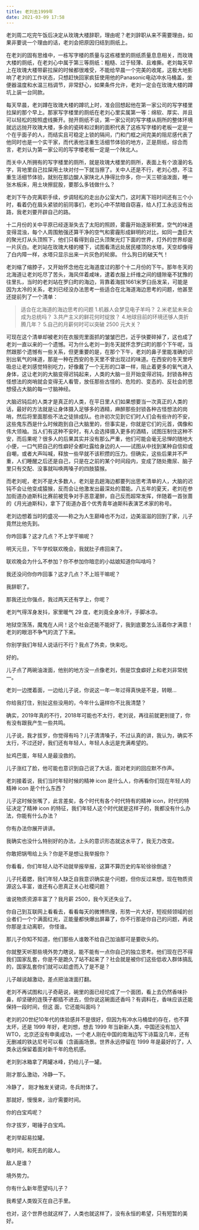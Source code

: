 ```yaml
---
title: 老刘去1999年
date: 2021-03-09 17:58
---
```


老刘周二吃完午饭后决定从玫瑰大楼辞职，理由呢？老刘辞职从来不需要理由，如果非要说一个理由的话，老刘会把原因归结到厕纸上。

在老刘的固有思维中，一栋写字楼的质量与这栋楼里的厕纸质量息息相关，而玫瑰大楼的厕纸，在老刘心中属于第三等厕纸：粗糙、过于轻薄、且难撕。老刘每天早上在玫瑰大楼带薪拉屎的时候都很难受，不能给早晨一个完美的收尾，这极大地影响了老刘的工作状态，只想赶快回家疯狂使用他的Panasonic电动冲水马桶盖，坐便器温度和水温三档调节，非常舒心，如果条件允许，老刘一定会在玫瑰大楼的蹲坑上装一台同款。

每天早晨，老刘蹲在玫瑰大楼的蹲坑上时，准会回想起他在第一家公司的写字楼里拉屎的那个早上。那家写字楼里的厕纸在老刘心里实属第一等：绵软、厚实、并且可以轻松的按照虚线撕开。抛开厕纸不谈，第一家公司的写字楼从厕所的整体环境就远远抛开玫瑰大楼，多余的瓷砖和过剩的面积代表了这栋写字楼的老板一定是一个在乎面子的人，而结实且可稳定上锁的隔间，门和门框之间完美的阻尼感代表了他同时也是一个实干家，而代表他注重生活细节体验的地方，正是厕纸，综合而言，老刘认为第一家公司的写字楼老板一定是一个陕北人。

而关中人所拥有的写字楼里的厕所，就是玫瑰大楼里的厕所，表面上有个浪漫的名字，背地里自己拉屎用土块对付一下就当擦了。关中人还是不行，老刘心想，不注重生活细节体验，就别在那边酸人家陕北人挣得比你多，你一天三顿油泼面，睡一张木板床，用土块擦屁股，要那么多钱做什么？

老刘下午办完离职手续，步调轻松的走出办公室大门，这时离下班时间还有三个小时，看着仍在眉头紧锁的前同事们，老刘心中不禁暗自窃喜，给人打工永远没有出路，我老刘要开辟自己的路。

十二月份的关中平原已经逐渐失去了太阳的照顾，雾霾开始逐渐积累，空气的味道变得混浊，每个人周围勉强还算干净的空气和雾霾形成鲜明的对比，如同一盏巨大的聚光灯从头顶照下，他们只看得到自己头顶聚光灯下面的世界，灯外的世界却是一片灰白。老刘站在玫瑰大楼的楼下，试图看清远处居民楼顶的水塔，天空却像得了白内障一样，水塔只显示出来一片灰色的轮廓。
什么狗日的破天气！

老刘缩了缩脖子，又开始怀念他在北海道度过的那个十二月份的下午。那年冬天的北海道让老刘吃尽了苦头，海风伴着咸味，逮着衣服上纤维之间的缝隙毫不犹豫的往里扎，当时的老刘站在罗臼町的海边，背靠着海拔1661米罗臼岳发呆，可能是因为太冷的关系，老刘已经没办法思考一些适合在北海道海边思考的问题，他甚至还提前列了一个清单：

>适合在北海道的海边思考的问题
>1.机器人会梦见电子羊吗？
>2.米老鼠未来会成为总统吗？
>3.共产主义的鲜花何时绽放？
>4.地球目前的环境还够人类折腾几年？
>5.自己的月薪何时可以突破 2500 元大关？

可现在这个清单却被老刘在衣服兜里面抓的皱皱巴巴，近乎快要碎掉了，这也成了老刘一直以来的一个遗憾。可为什么老刘一到冬天就怀念罗臼町的那个下午呢，当然跟那个遗憾有一些关系，但更重要的是，在那个下午，老刘的鼻子里能准确的识别出氧气的味道，那是一种在西安的冬天里不曾出现过的味道。在西安的冬天里呼吸总让老刘感觉特别吃力，好像戴了一个无形的口罩一样，阻止着更多的氧气进入身体，这让老刘的大脑变得迟钝起来，人类的大脑一旦开始变得迟钝，封锁各种古怪想法的岗哨就会变得无人看管，放任那些古怪的、危险的、变态的、反社会的思想侵占大脑的每一寸脑神经。

大脑迟钝后的人类才是真正的人类，在平日里人们如果想要当一次真正的人类的话，最好的方法就是让身体摄入足够多的酒精，麻醉那些封锁各种古怪想法的岗哨，然后将里面那些不法之徒排成队。也许初次见到它们时人们会有些许的不安，这些鬼东西是什么时候跑到自己大脑里的，但事实是，你就是它们的元首，偶像和伟大领袖。当人们有这种不安时，有人会选择摄入更多的酒精，试图压制住这种不安，而后果呢？很多人的后果其实并没有那么严重，他们可能会毫无忌惮的随地大小便，一口气把自己的性癖好全都吐露给身边的人——试图从中找到某种自信抑或自嘲，或者大声叫喊，释放一些早就不该积攒的压力。但确实，这些后果并不严重，人们睡醒之后还是自己，只是在之前的某个时间段内，变成了随处撒尿、脑子里只有交配、没事就叫唤两嗓子的四肢猿猴。

而老刘呢，老刘不是大多数人，老刘是去趟海边都要列出思考清单的人，大脑的迟钝不会让他变成猿猴，反而会让他激发出最深处的潜能。八五年的夏天，老刘在参加街道办迪斯科比赛前被竞争对手恶意灌醉，自己反而超常发挥，伴随着一首张蔷的《月光迪斯科》，拿下了街道办首个优秀青年迪斯科表演艺术家的称号。

老刘边想着当时的盛况——称之为人生巅峰也不为过，边美滋滋的回到了家，儿子竟然比他先到。

你咋回事？这才几点？不上学干嘛呢？

明天元旦，下午学校联欢晚会，我就肚子疼回来了。

联欢晚会为什么不参加？你不参加你暗恋的小姑娘知道你叫啥吗？

我还没问你你咋回事？这才几点？不上班干嘛呢？

我辞职了。

那我还比你强点，我过两天还有学上，你呢？

老刘气得浑身发抖，家里暖气 29 度，老刘竟全身冷汗，手脚冰凉。

地狱空荡荡，魔鬼在人间！这个社会还能不能好了，我到底要怎么活着你才满意！
老刘的眼泪不争气的流了下来。

你别学我们年轻人说话行不行？我点了外卖，快来吃。

好的。

儿子点了两碗油泼面，他别的地方没一点像老刘，倒是饮食癖好上和老刘非常统一。

老刘一边搅着面，一边给儿子说，你说这一年一年过得真快是不是，转眼…

你给我打住，别扯这些没用的，今年什么逼样你不比我清楚？

确实，2019年真的不行，2018年可能也不太行，老刘说，再往前就更别提了，你有没有跟我产生一些共鸣。

儿子说，我才拔岁，你觉得有吗？儿子清清嗓子，不过认真的讲，我认为，确实不太行，不过还好，我们还有年轻人，年轻人永远是充满希望的。

扯鸡巴蛋，年轻人是最没救的。

儿子涨红了脸，他可能也意识到自己说了大话，面对老刘的回应默不作声。

老刘接着说，我们当时年轻时候的精神 icon 是什么人，你再看你们现在年轻人的精神 icon 是个什么东西？

儿子这时候张嘴了，此言差矣，各个时代有各个时代特有的精神 icon，时代的特征决定了精神 icon 的特征，我们年轻人这个时代就是这样子的，我都没有什么办法，你能有什么办法？

你有办法你展开讲讲。

我确实也没什么特别好的办法，上头的意识形态就这水平了，我无力改变。

你敢把锅甩给上头？你是不是想让我举报你？

你看看，你们年轻人动不动就举报举报，这算不算历史的车轮徐徐倒退？

儿子托着腮，我们年轻人缺乏自我意识确实是个问题，但你反过来想，现在物质资源这么丰富，谁还有心思真正关心社稷问题？

谁说物质资源丰富了？我月薪 2500，我今天还失业了。

你自己到互联网上看看去，看看每天的微博热搜，形势一片大好，短视频领域的创业者们一个个满面红光，正能量都快爆出屏幕了，你不行那是你自己的问题，再说你那是主动离职，
你怪谁。

那儿子你知不知道，他们那些人谁敢不给自己加油那可是要砍头的。

你就整天听那些境外势力瞎说，能不能有一点你自己的独立思考。他们现在巴不得我们国家乱套，你是不是跪久了站不起来了？社会就是被你们这些低收入群体搞乱的，国家乱套你们就可以趁虚而入了是不是？

儿子越说越激动，差点把油泼面打翻。

老刘不再试图和儿子奇葩说，碗里的面已经坨成了一个面团，看上去仍然香味扑鼻，却坚硬的连筷子都插不进去，但你说这碗面还香吗？有调料在，香味应该还能保持一段时间，但这
面，它还能叫面吗？

老刘的20世纪10年代的体验感并不是很好，但因为有冲水马桶垫的存在，也不算太坏，还是 1999 年好，老刘想，想去 1999 年当新新人类，中国还没有加入 WTO，北京还没有申奥成功，一个老人刚在中国的南海边写下诗篇没几年，还有无删减的铁达尼号可以看（含画画场景。世界永远停留在 1999 年是最好的了，人类永远保留着面对新千年的危机感。

老刘到冰箱拿了两罐冰峰，扔给儿子一罐。

刚才那么激动，冷静一下。

冷静了， 刚才触发关键词，冬兵附体了。

那就好，慢慢来，治疗需要时间。

你的白宝鸡呢？

你才拔岁，喝锤子白宝鸡。

老刘举起易拉罐。

敬时间，和死去的敌人。

敌人是谁？

境外势力。

你有什么新年愿望吗儿子？

我希望人类毁灭在自己手里。

也对，这个世界也就这样了，人类也就这样了，没有永恒的希望，只有短暂的美好。